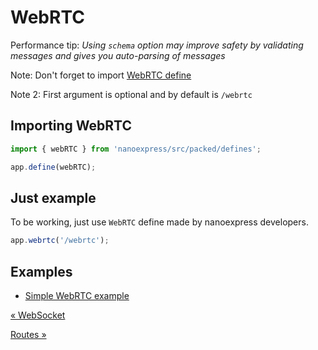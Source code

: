 # WebRTC

Performance tip: _Using `schema` option may improve safety by validating messages and gives you auto-parsing of messages_

Note: Don't forget to import [WebRTC define](../src/packed/defines/webrtc.js)

Note 2: First argument is optional and by default is `/webrtc`

## Importing WebRTC

```js
import { webRTC } from 'nanoexpress/src/packed/defines';

app.define(webRTC);
```

## Just example

To be working, just use `WebRTC` define made by nanoexpress developers.

```js
app.webrtc('/webrtc');
```

## Examples

- [Simple WebRTC example](../examples/webrtc.js)

[&laquo; WebSocket](./websocket.md)

[Routes &raquo;](./routes.md)
